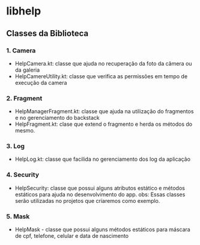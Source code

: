 # libhelp

## Classes da Biblioteca 

### 1. Camera
  - HelpCamera.kt: classe que ajuda no recuperação da foto da câmera ou da galeria
  - HelpCamereUtility.kt: classe que verifica as permissões em tempo de execução da camera
### 2. Fragment
  - HelpManagerFragment.kt: classe que ajuda na utilização do fragmentos e no gerenciamento do backstack
  - HelpFragment.kt: clase que extend o fragmento e herda os métodos do mesmo.
### 3. Log
  - HelpLog.kt: classe que facilida no gerenciamento dos log da aplicação 
### 4. Security
  - HelpSecurity: classe que possui alguns atributos estático e métodos estáticos para ajuda no desenvolvimento do app.
obs: Essas classes serão utilizadas no projetos que criaremos como exemplo.
### 5. Mask
  - HelpMask - classe que possui alguns métodos estáticos para máscara de cpf, telefone, celular e data de nascimento


  
  
  
  
  
  
  
